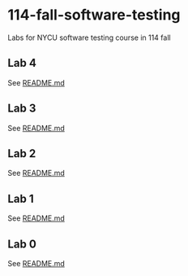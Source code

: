 # 114-fall-software-testing
Labs for NYCU software testing course in 114 fall

## Lab 4

See [README.md](Lab4/README.md)

## Lab 3

See [README.md](Lab3/README.md)

## Lab 2

See [README.md](Lab2/README.md)

## Lab 1

See [README.md](Lab1/README.md)

## Lab 0

See [README.md](Lab0/README.md)
